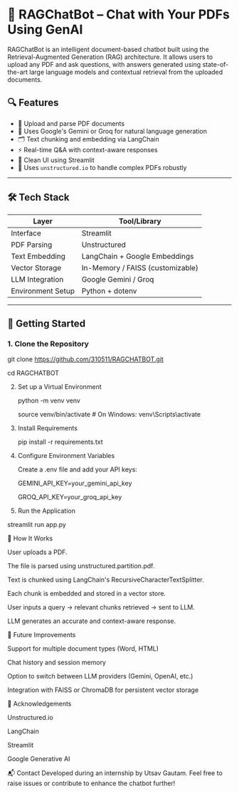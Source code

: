 # 🤖 RAGChatBot – Chat with Your PDFs Using GenAI

RAGChatBot is an intelligent document-based chatbot built using the Retrieval-Augmented Generation (RAG) architecture. It allows users to upload any PDF and ask questions, with answers generated using state-of-the-art large language models and contextual retrieval from the uploaded documents.

## 🔍 Features

- 📄 Upload and parse PDF documents
- 🧠 Uses Google's Gemini or Groq for natural language generation
- 🗂️ Text chunking and embedding via LangChain
- ⚡ Real-time Q&A with context-aware responses
- 🧱 Clean UI using Streamlit
- 🧾 Uses `unstructured.io` to handle complex PDFs robustly

---

## 🛠️ Tech Stack

| Layer             | Tool/Library                      |
|------------------|------------------------------------|
| Interface         | Streamlit                         |
| PDF Parsing       | Unstructured                      |
| Text Embedding    | LangChain + Google Embeddings     |
| Vector Storage    | In-Memory / FAISS (customizable)  |
| LLM Integration   | Google Gemini / Groq              |
| Environment Setup | Python + dotenv                   |

---

## 🚀 Getting Started

### 1. Clone the Repository
   
   git clone https://github.com/310511/RAGCHATBOT.git
   
   cd RAGCHATBOT

2. Set up a Virtual Environment

   python -m venv venv
   
   source venv/bin/activate  # On Windows: venv\Scripts\activate

3. Install Requirements
   
   pip install -r requirements.txt

4. Configure Environment Variables
      
   Create a .env file and add your API keys:
   
   GEMINI_API_KEY=your_gemini_api_key
   
   GROQ_API_KEY=your_groq_api_key

5. Run the Application
   
streamlit run app.py



🧠 How It Works

User uploads a PDF.

The file is parsed using unstructured.partition.pdf.

Text is chunked using LangChain's RecursiveCharacterTextSplitter.

Each chunk is embedded and stored in a vector store.

User inputs a query → relevant chunks retrieved → sent to LLM.

LLM generates an accurate and context-aware response.



🧩 Future Improvements

Support for multiple document types (Word, HTML)

Chat history and session memory

Option to switch between LLM providers (Gemini, OpenAI, etc.)

Integration with FAISS or ChromaDB for persistent vector storage



🙌 Acknowledgements

Unstructured.io

LangChain

Streamlit

Google Generative AI


📬 Contact
Developed during an internship by Utsav Gautam.
Feel free to raise issues or contribute to enhance the chatbot further!
